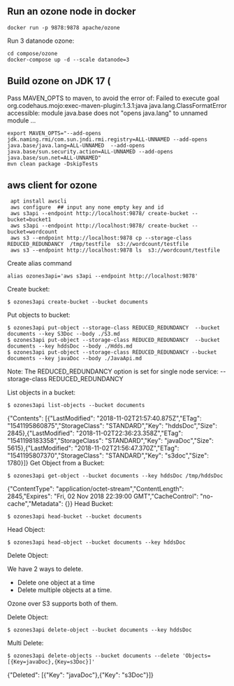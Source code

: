 
## Run an ozone node in docker

```
docker run -p 9878:9878 apache/ozone
```

Run 3 datanode ozone:

```
cd compose/ozone
docker-compose up -d --scale datanode=3
```

## Build ozone on JDK 17 (

Pass MAVEN_OPTS to maven, to avoid the error of: 
Failed to execute goal org.codehaus.mojo:exec-maven-plugin:1.3.1:java  java.lang.ClassFormatError accessible: module java.base does not "opens java.lang" to unnamed module ...

```
export MAVEN_OPTS="--add-opens jdk.naming.rmi/com.sun.jndi.rmi.registry=ALL-UNNAMED --add-opens java.base/java.lang=ALL-UNNAMED  --add-opens java.base/sun.security.action=ALL-UNNAMED --add-opens java.base/sun.net=ALL-UNNAMED"
mvn clean package -DskipTests
```

## aws client for ozone

```
 apt install awscli
 aws configure  ## input any none empty key and id
 aws s3api --endpoint http://localhost:9878/ create-bucket --bucket=bucket1
 aws s3api --endpoint http://localhost:9878/ create-bucket --bucket=wordcount
 aws s3 --endpoint http://localhost:9878 cp --storage-class REDUCED_REDUNDANCY  /tmp/testfile  s3://wordcount/testfile
 aws s3 --endpoint http://localhost:9878 ls  s3://wordcount/testfile
```

 Create alias command
```
alias ozones3api='aws s3api --endpoint http://localhost:9878'
```

Create bucket:
```
$ ozones3api create-bucket --bucket documents
```

Put objects to bucket:
```
$ ozones3api put-object --storage-class REDUCED_REDUNDANCY  --bucket documents --key S3Doc --body ./S3.md
$ ozones3api put-object --storage-class REDUCED_REDUNDANCY  --bucket documents --key hddsDoc --body ./Hdds.md
$ ozones3api put-object --storage-class REDUCED_REDUNDANCY --bucket documents --key javaDoc --body ./JavaApi.md
```

Note: The REDUCED_REDUNDANCY option is set for single node service:
 --storage-class REDUCED_REDUNDANCY 

List objects in a bucket:

```
$ ozones3api list-objects --bucket documents
```
{"Contents": [{"LastModified": "2018-11-02T21:57:40.875Z","ETag": "1541195860875","StorageClass": "STANDARD","Key": "hddsDoc","Size": 2845},{"LastModified": "2018-11-02T22:36:23.358Z","ETag": "1541198183358","StorageClass": "STANDARD","Key": "javaDoc","Size": 5615},{"LastModified": "2018-11-02T21:56:47.370Z","ETag": "1541195807370","StorageClass": "STANDARD","Key": "s3doc","Size": 1780}]}
Get Object from a Bucket:

```
$ ozones3api get-object --bucket documents --key hddsDoc /tmp/hddsDoc
```
{"ContentType": "application/octet-stream","ContentLength": 2845,"Expires": "Fri, 02 Nov 2018 22:39:00 GMT","CacheControl": "no-cache","Metadata": {}}
Head Bucket:

```
$ ozones3api head-bucket --bucket documents
```

Head Object:
```
$ ozones3api head-object --bucket documents --key hddsDoc
```

Delete Object:

We have 2 ways to delete.

* Delete one object at a time
* Delete multiple objects at a time.

Ozone over S3 supports both of them.

Delete Object:
```
$ ozones3api delete-object --bucket documents --key hddsDoc
```

Multi Delete:
```
$ ozones3api delete-objects --bucket documents --delete 'Objects=[{Key=javaDoc},{Key=s3Doc}]'
```
{"Deleted": [{"Key": "javaDoc"},{"Key": "s3Doc"}]}
